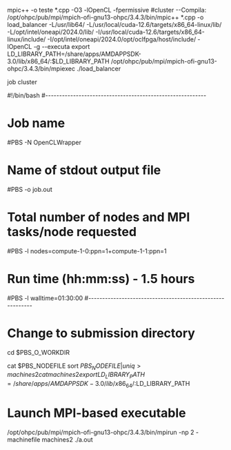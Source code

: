 mpic++ -o teste *.cpp -O3  -lOpenCL -fpermissive
#cluster
--Compila:
/opt/ohpc/pub/mpi/mpich-ofi-gnu13-ohpc/3.4.3/bin/mpic++ *.cpp -o load_balancer -L/usr/lib64/  -L/usr/local/cuda-12.6/targets/x86_64-linux/lib/ -L/opt/intel/oneapi/2024.0/lib/ -I/usr/local/cuda-12.6/targets/x86_64-linux/include/ -I/opt/intel/oneapi/2024.0/opt/oclfpga/host/include/ -lOpenCL -g
--executa
export LD_LIBRARY_PATH=/share/apps/AMDAPPSDK-3.0/lib/x86_64/:$LD_LIBRARY_PATH
/opt/ohpc/pub/mpi/mpich-ofi-gnu13-ohpc/3.4.3/bin/mpiexec ./load_balancer


job cluster

#!/bin/bash
#----------------------------------------------------------
# Job name
#PBS -N OpenCLWrapper

# Name of stdout output file
#PBS -o job.out

# Total number of nodes and MPI tasks/node requested
#PBS -l nodes=compute-1-0:ppn=1+compute-1-1:ppn=1

# Run time (hh:mm:ss) - 1.5 hours
#PBS -l walltime=01:30:00
#----------------------------------------------------------

# Change to submission directory
cd $PBS_O_WORKDIR

cat $PBS_NODEFILE
sort $PBS_NODEFILE | uniq > machines2
cat machines2
export LD_LIBRARY_PATH=/share/apps/AMDAPPSDK-3.0/lib/x86_64/:$LD_LIBRARY_PATH
# Launch MPI-based executable
/opt/ohpc/pub/mpi/mpich-ofi-gnu13-ohpc/3.4.3/bin/mpirun -np 2 -machinefile machines2 ./a.out


